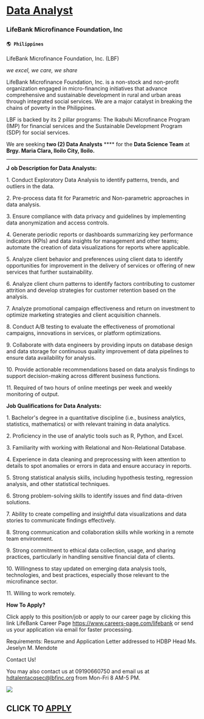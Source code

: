 # [Data Analyst](https://www.remotewlb.com/apply/data-analyst-71357)  
### LifeBank Microfinance Foundation, Inc  
#### `🌎 Philippines`  

LifeBank Microfinance Foundation, Inc. (LBF)  

 _we excel, we care, we share_

LifeBank Microfinance Foundation, Inc. is a non-stock and non-profit organization engaged in micro-financing initiatives that advance comprehensive and sustainable development in rural and urban areas through integrated social services. We are a major catalyst in breaking the chains of poverty in the Philippines.  
  
LBF is backed by its 2 pillar programs: The Ikabuhi Microfinance Program (IMP) for financial services and the Sustainable Development Program (SDP) for social services.

We are seeking **two (2) Data Analysts** **** for the **Data Science Team** at **Brgy. Maria Clara, Iloilo City, Iloilo.**

 ****

 **J** **ob Description for Data Analysts:**

1\. Conduct Exploratory Data Analysis to identify patterns, trends, and outliers in the data.

2\. Pre-process data fit for Parametric and Non-parametric approaches in data analysis.

3\. Ensure compliance with data privacy and guidelines by implementing data anonymization and access controls.

4\. Generate periodic reports or dashboards summarizing key performance indicators (KPIs) and data insights for management and other teams; automate the creation of data visualizations for reports where applicable.

5\. Analyze client behavior and preferences using client data to identify opportunities for improvement in the delivery of services or offering of new services that further sustainability.

6\. Analyze client churn patterns to identify factors contributing to customer attrition and develop strategies for customer retention based on the analysis.

7\. Analyze promotional campaign effectiveness and return on investment to optimize marketing strategies and client acquisition channels.

8\. Conduct A/B testing to evaluate the effectiveness of promotional campaigns, innovations in services, or platform optimizations.

9\. Collaborate with data engineers by providing inputs on database design and data storage for continuous quality improvement of data pipelines to ensure data availability for analysis.

10\. Provide actionable recommendations based on data analysis findings to support decision-making across different business functions.

11\. Required of two hours of online meetings per week and weekly monitoring of output.

 **Job Qualifications for Data Analysts:**

1\. Bachelor's degree in a quantitative discipline (i.e., business analytics, statistics, mathematics) or with relevant training in data analytics.

2\. Proficiency in the use of analytic tools such as R, Python, and Excel.

3\. Familiarity with working with Relational and Non-Relational Database.

4\. Experience in data cleaning and preprocessing with keen attention to details to spot anomalies or errors in data and ensure accuracy in reports.

5\. Strong statistical analysis skills, including hypothesis testing, regression analysis, and other statistical techniques.

6\. Strong problem-solving skills to identify issues and find data-driven solutions.

7\. Ability to create compelling and insightful data visualizations and data stories to communicate findings effectively.

8\. Strong communication and collaboration skills while working in a remote team environment.

9\. Strong commitment to ethical data collection, usage, and sharing practices, particularly in handling sensitive financial data of clients.

10\. Willingness to stay updated on emerging data analysis tools, technologies, and best practices, especially those relevant to the microfinance sector.

11\. Willing to work remotely.

  

 **How To Apply?**  
  
Click apply to this position/job or apply to our career page by clicking this link LifeBank Career Page https://www.careers-page.com/lifebank or send us your application via email for faster processing.  
  
Requirements: Resume and Application Letter addressed to HDBP Head Ms. Jeselyn M. Mendote  
  
Contact Us!  
  
You may also contact us at 09190660750 and email us at hdtalentacqsec@lbfinc.org from Mon-Fri 8 AM-5 PM.

![](https://remotive.com/job/track/1899373/blank.gif?source=public_api)  
## CLICK TO [APPLY](https://www.remotewlb.com/apply/data-analyst-71357)

